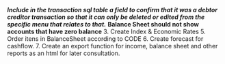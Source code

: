 ***Include in the transaction sql table a field to confirm that it was a debtor creditor transaction so that it can only be deleted or edited from the specific menu that relates to that.***
**Balance Sheet should not show accounts that have zero balance**
3. Create Index & Economic Rates
5. Order itens in BalanceSheet according to CODE
6. Create forecast for cashflow.
7. Create an export function for income, balance sheet and other reports as an html for later consultation.